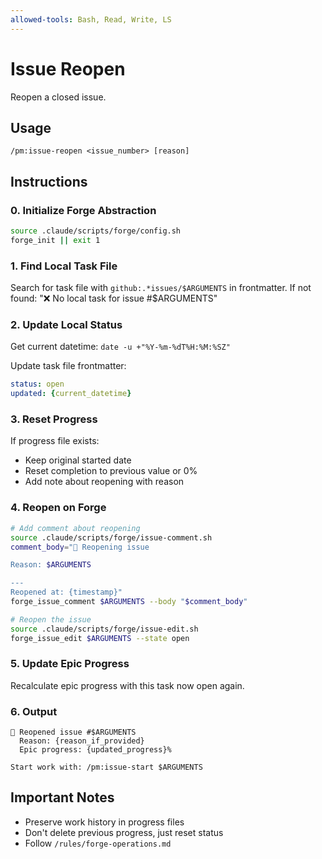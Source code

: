 ```yaml
---
allowed-tools: Bash, Read, Write, LS
---
```


# Issue Reopen

Reopen a closed issue.

## Usage
```
/pm:issue-reopen <issue_number> [reason]
```

## Instructions

### 0. Initialize Forge Abstraction

```bash
source .claude/scripts/forge/config.sh
forge_init || exit 1
```

### 1. Find Local Task File

Search for task file with `github:.*issues/$ARGUMENTS` in frontmatter.
If not found: "❌ No local task for issue #$ARGUMENTS"

### 2. Update Local Status

Get current datetime: `date -u +"%Y-%m-%dT%H:%M:%SZ"`

Update task file frontmatter:
```yaml
status: open
updated: {current_datetime}
```

### 3. Reset Progress

If progress file exists:
- Keep original started date
- Reset completion to previous value or 0%
- Add note about reopening with reason

### 4. Reopen on Forge

```bash
# Add comment about reopening
source .claude/scripts/forge/issue-comment.sh
comment_body="🔄 Reopening issue

Reason: $ARGUMENTS

---
Reopened at: {timestamp}"
forge_issue_comment $ARGUMENTS --body "$comment_body"

# Reopen the issue
source .claude/scripts/forge/issue-edit.sh
forge_issue_edit $ARGUMENTS --state open
```

### 5. Update Epic Progress

Recalculate epic progress with this task now open again.

### 6. Output

```
🔄 Reopened issue #$ARGUMENTS
  Reason: {reason_if_provided}
  Epic progress: {updated_progress}%
  
Start work with: /pm:issue-start $ARGUMENTS
```

## Important Notes

- Preserve work history in progress files
- Don't delete previous progress, just reset status
- Follow `/rules/forge-operations.md`